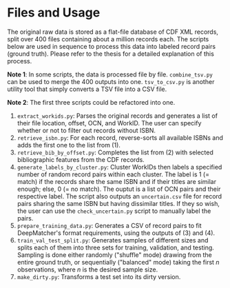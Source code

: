 # Files and Usage

The original raw data is stored as a flat-file database of CDF XML records, split over 400 files containing about a million records each. The scripts below are used in sequence to process this data into labeled record pairs (ground truth). Please refer to the thesis for a detailed explanation of this process. 

**Note 1**: In some scripts, the data is processed file by file. `combine_tsv.py` can be used to merge the 400 outputs into one. `tsv_to_csv.py` is another utility tool that simply converts a TSV file into a CSV file.

**Note 2**: The first three scripts could be refactored into one.

1. `extract_workids.py`: Parses the original records and generates a list of their file location, offset, OCN, and WorkID. The user can specify whether or not to filter out records without ISBN.
2. `retrieve_isbn.py`: For each record, reverse-sorts all available ISBNs and adds the first one to the list from (1).
3. `retrieve_bib_by_offset.py`: Completes the list from (2) with selected bibliographic features from the CDF records.
4. `generate_labels_by_cluster.py`: Cluster WorkIDs then labels a specified number of random record pairs within each cluster. The label is 1 (= match) if the records share the same ISBN and if their titles are similar enough; else, 0 (= no match). The ouptut is a list of OCN pairs and their respective label. The script also outputs an `uncertain.csv` file for record pairs sharing the same ISBN but having dissimilar titles. If they so wish, the user can use the `check_uncertain.py` script to manually label the pairs.
5. `prepare_training_data.py`: Generates a CSV of record pairs to fit DeepMatcher's format requirements, using the outputs of (3) and (4).
6. `train_val_test_split.py`: Generates samples of different sizes and splits each of them into three sets for training, validation, and testing. Sampling is done either randomly ("shuffle" mode) drawing from the entire ground truth, or sequentially ("balanced" mode) taking the first *n* observations, where *n* is the desired sample size.
7. `make_dirty.py`: Transforms a test set into its dirty version.
